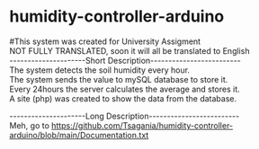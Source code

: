 # humidity-controller-arduino
#This system was created for University Assigment<br />
NOT FULLY TRANSLATED, soon it will all be translated to English<br />
---------------------Short Description-------------------------<br />
The system detects the soil humidity every hour. <br />
The system sends the value to mySQL database to store it. <br />
Every 24hours the server calculates the average and stores it. <br />
A site (php) was created to show the data from the database.<br />


---------------------Long Description-------------------------<br />
Meh, go to https://github.com/Tsagania/humidity-controller-arduino/blob/main/Documentation.txt<br />
